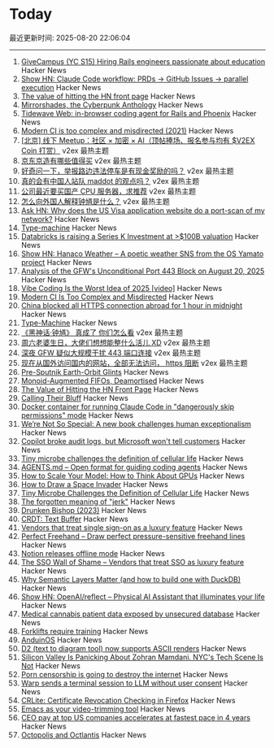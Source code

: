 # Today

最近更新时间: 2025-08-20 22:06:04

--- 
1. [GiveCampus (YC S15) Hiring Rails engineers passionate about education](https://givecampus.breezy.hr/p/0c4a97691730) Hacker News
2. [Show HN: Claude Code workflow: PRDs → GitHub Issues → parallel execution](https://github.com/automazeio/ccpm) Hacker News
3. [The value of hitting the HN front page](https://www.mooreds.com/wordpress/archives/3530) Hacker News
4. [Mirrorshades, the Cyberpunk Anthology](https://www.rudyrucker.com/mirrorshades/HTML/) Hacker News
5. [Tidewave Web: in-browser coding agent for Rails and Phoenix](https://tidewave.ai/blog/tidewave-web-phoenix-rails) Hacker News
6. [Modern CI is too complex and misdirected (2021)](https://gregoryszorc.com/blog/2021/04/07/modern-ci-is-too-complex-and-misdirected/) Hacker News
7. [[北京] 线下 Meetup：社区 × 加密 × AI（顶帖捧场、报名参与均有 $V2EX Coin 打赏）](https://www.v2ex.com/t/1153737) v2ex 最热主题
8. [京东京造有哪些值得买](https://www.v2ex.com/t/1153677) v2ex 最热主题
9. [好奇问一下，举报路边违法停车是有现金奖励的吗？](https://www.v2ex.com/t/1153638) v2ex 最热主题
10. [真的会有中国人站队 maddot 的观点吗？](https://www.v2ex.com/t/1153616) v2ex 最热主题
11. [公司最近要买国产 CPU 服务器，求推荐](https://www.v2ex.com/t/1153597) v2ex 最热主题
12. [怎么向外国人解释钟馗是什么？](https://www.v2ex.com/t/1153596) v2ex 最热主题
13. [Ask HN: Why does the US Visa application website do a port-scan of my network?](https://news.ycombinator.com/item?id=44959073) Hacker News
14. [Type-machine](https://arthi-chaud.github.io/posts/type-machine/) Hacker News
15. [Databricks is raising a Series K Investment at >$100B valuation](https://www.databricks.com/company/newsroom/press-releases/databricks-raising-series-k-investment-100-billion-valuation) Hacker News
16. [Show HN: Hanaco Weather – A poetic weather SNS from the OS Yamato project](https://github.com/osyamato/os-yamato) Hacker News
17. [Analysis of the GFW's Unconditional Port 443 Block on August 20, 2025](https://gfw.report/blog/gfw_unconditional_rst_20250820/en/) Hacker News
18. [Vibe Coding Is the Worst Idea of 2025 [video]](https://www.youtube.com/watch?v=1A6uPztchXk) Hacker News
19. [Modern CI Is Too Complex and Misdirected](https://gregoryszorc.com/blog/2021/04/07/modern-ci-is-too-complex-and-misdirected/) Hacker News
20. [China blocked all HTTPS connection abroad for 1 hour in midnight](https://gfw.report/blog/gfw_unconditional_rst_20250820/en/) Hacker News
21. [Type-Machine](https://arthi-chaud.github.io/posts/type-machine/) Hacker News
22. [《黑神话·钟馗》 真成了 你们怎么看](https://www.v2ex.com/t/1153588) v2ex 最热主题
23. [周六老婆生日，大佬们想想能整什么活儿 XD](https://www.v2ex.com/t/1153582) v2ex 最热主题
24. [深夜 GFW 疑似大规模干扰 443 端口连接](https://www.v2ex.com/t/1153568) v2ex 最热主题
25. [现在从国外访问国内的网站，全部无法访问， https 阻断](https://www.v2ex.com/t/1153562) v2ex 最热主题
26. [Pre-Sputnik Earth-Orbit Glints](https://www.overcomingbias.com/p/many-big-pre-sputnik-earth-orbit) Hacker News
27. [Monoid-Augmented FIFOs, Deamortised](https://pvk.ca/Blog/2025/08/19/monoid-augmented-fifos/) Hacker News
28. [The Value of Hitting the HN Front Page](https://www.mooreds.com/wordpress/archives/3530) Hacker News
29. [Calling Their Bluff](https://anguscheng.com/post/2025-08-13-calling-their-bluff/) Hacker News
30. [Docker container for running Claude Code in "dangerously skip permissions" mode](https://github.com/tintinweb/claude-code-container) Hacker News
31. [We’re Not So Special: A new book challenges human exceptionalism](https://democracyjournal.org/magazine/78/were-not-so-special/) Hacker News
32. [Copilot broke audit logs, but Microsoft won't tell customers](https://pistachioapp.com/blog/copilot-broke-your-audit-log) Hacker News
33. [Tiny microbe challenges the definition of cellular life](https://nautil.us/a-rogue-new-life-form-1232095/) Hacker News
34. [AGENTS.md – Open format for guiding coding agents](https://agents.md/) Hacker News
35. [How to Scale Your Model: How to Think About GPUs](https://jax-ml.github.io/scaling-book/gpus/) Hacker News
36. [How to Draw a Space Invader](https://muffinman.io/blog/invaders/) Hacker News
37. [Tiny Microbe Challenges the Definition of Cellular Life](https://nautil.us/a-rogue-new-life-form-1232095/) Hacker News
38. [The forgotten meaning of "jerk"](https://languagehat.com/the-forgotten-meaning-of-jerk/) Hacker News
39. [Drunken Bishop (2023)](https://re.factorcode.org/2023/08/drunken-bishop.html) Hacker News
40. [CRDT: Text Buffer](https://madebyevan.com/algos/crdt-text-buffer/) Hacker News
41. [Vendors that treat single sign-on as a luxury feature](https://sso.tax/) Hacker News
42. [Perfect Freehand – Draw perfect pressure-sensitive freehand lines](https://www.perfectfreehand.com/) Hacker News
43. [Notion releases offline mode](https://www.notion.com/help/guides/working-offline-in-notion-everything-you-need-to-know) Hacker News
44. [The SSO Wall of Shame – Vendors that treat SSO as luxury feature](https://sso.tax/) Hacker News
45. [Why Semantic Layers Matter (and how to build one with DuckDB)](https://motherduck.com/blog/semantic-layer-duckdb-tutorial/) Hacker News
46. [Show HN: OpenAI/reflect – Physical AI Assistant that illuminates your life](https://github.com/openai/openai-reflect) Hacker News
47. [Medical cannabis patient data exposed by unsecured database](https://www.wired.com/story/highly-sensitive-medical-cannabis-patient-data-exposed-by-unsecured-database/) Hacker News
48. [Forklifts require training](https://www.zacsweers.dev/forklifts-require-training/) Hacker News
49. [AnduinOS](https://www.anduinos.com/) Hacker News
50. [D2 (text to diagram tool) now supports ASCII renders](https://d2lang.com/blog/ascii/) Hacker News
51. [Silicon Valley Is Panicking About Zohran Mamdani. NYC's Tech Scene Is Not](https://www.wired.com/story/tech-executives-new-york-zohran-mamdani/) Hacker News
52. [Porn censorship is going to destroy the internet](https://mashable.com/article/age-verification-is-going-to-destroy-the-entire-internet) Hacker News
53. [Warp sends a terminal session to LLM without user consent](https://news.ycombinator.com/item?id=44953470) Hacker News
54. [CRLite: Certificate Revocation Checking in Firefox](https://hacks.mozilla.org/2025/08/crlite-fast-private-and-comprehensive-certificate-revocation-checking-in-firefox/) Hacker News
55. [Emacs as your video-trimming tool](https://xenodium.com/emacs-as-your-video-trimming-tool) Hacker News
56. [CEO pay at top US companies accelerates at fastest pace in 4 years](https://www.ft.com/content/d8da9877-a5d0-4ac2-87cd-236ff33d7269) Hacker News
57. [Octopolis and Octlantis](https://en.wikipedia.org/wiki/Octopolis_and_Octlantis) Hacker News
